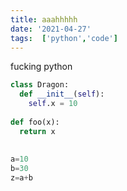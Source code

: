 ```yaml
---
title: aaahhhhh
date: '2021-04-27'
tags:  ['python','code']
---
```

fucking python



```python
class Dragon:
  def __init__(self):
    self.x = 10
    
def foo(x):
  return x
 
 
a=10
b=30
z=a+b
```
